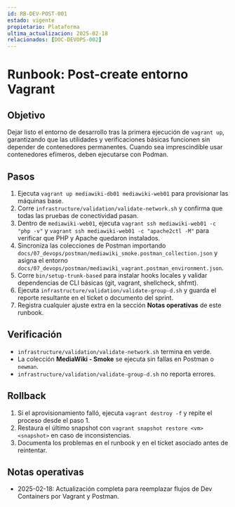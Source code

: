 ```yaml
---
id: RB-DEV-POST-001
estado: vigente
propietario: Plataforma
ultima_actualizacion: 2025-02-18
relacionados: [DOC-DEVOPS-002]
---
```

# Runbook: Post-create entorno Vagrant

## Objetivo
Dejar listo el entorno de desarrollo tras la primera ejecución de `vagrant up`, garantizando que las utilidades y verificaciones básicas funcionen sin depender de contenedores permanentes. Cuando sea imprescindible usar contenedores efímeros, deben ejecutarse con Podman.

## Pasos
1. Ejecuta `vagrant up mediawiki-db01 mediawiki-web01` para provisionar las máquinas base.
2. Corre `infrastructure/validation/validate-network.sh` y confirma que todas las pruebas de conectividad pasan.
3. Dentro de `mediawiki-web01`, ejecuta `vagrant ssh mediawiki-web01 -c "php -v"` y `vagrant ssh mediawiki-web01 -c "apache2ctl -M"` para verificar que PHP y Apache quedaron instalados.
4. Sincroniza las colecciones de Postman importando `docs/07_devops/postman/mediawiki_smoke.postman_collection.json` y asigna el entorno `docs/07_devops/postman/mediawiki_vagrant.postman_environment.json`.
5. Corre `bin/setup-trunk-based` para instalar hooks locales y validar dependencias de CLI básicas (git, vagrant, shellcheck, shfmt).
6. Ejecuta `infrastructure/validation/validate-group-d.sh` y guarda el reporte resultante en el ticket o documento del sprint.
7. Registra cualquier ajuste extra en la sección **Notas operativas** de este runbook.

## Verificación
- `infrastructure/validation/validate-network.sh` termina en verde.
- La colección **MediaWiki - Smoke** se ejecuta sin fallas en Postman o `newman`.
- `infrastructure/validation/validate-group-d.sh` no reporta errores.

## Rollback
1. Si el aprovisionamiento falló, ejecuta `vagrant destroy -f` y repite el proceso desde el paso 1.
2. Restaura el último snapshot con `vagrant snapshot restore <vm> <snapshot>` en caso de inconsistencias.
3. Documenta los problemas en el runbook y en el ticket asociado antes de reintentar.

## Notas operativas
- 2025-02-18: Actualización completa para reemplazar flujos de Dev Containers por Vagrant y Postman.
